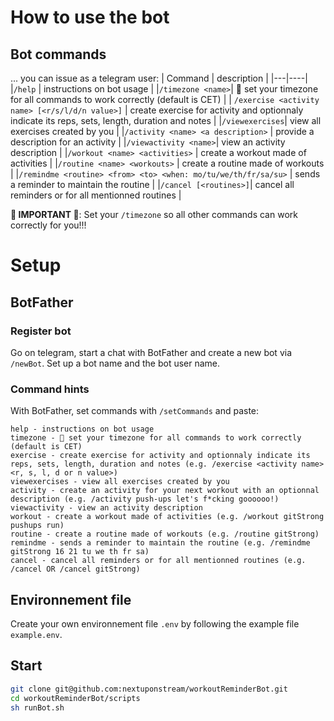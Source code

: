 # How to use the bot
## Bot commands
... you can issue as a telegram user:
| Command | description |
|---|----|
|`/help` | instructions on bot usage |
|`/timezone <name>`| 🔴 set your timezone for all commands to work correctly (default is CET) |
| `/exercise <activity name> [<r/s/l/d/n value>]` | create exercise for activity and optionnaly indicate its reps, sets, length, duration and notes |
|`/viewexercises`| view all exercises created by you |
|`/activity <name> <a description>` | provide a description for an activity |
|`/viewactivity <name>`| view an activity description |
|`/workout <name> <activities>` | create a workout made of activities |
|`/routine <name> <workouts>` | create a routine made of workouts |
|`/remindme <routine> <from> <to> <when: mo/tu/we/th/fr/sa/su>` | sends a reminder to maintain the routine |
|`/cancel [<routines>]`| cancel all reminders or for all mentionned routines |

**🔴 IMPORTANT 🔴**: Set your `/timezone` so all other commands can work correctly for you!!! 
# Setup
## BotFather
### Register bot
Go on telegram, start a chat with BotFather and create a new bot via `/newBot`. Set up a bot name and the bot user name.
### Command hints
With BotFather, set commands with `/setCommands` and paste:
```
help - instructions on bot usage
timezone - 🔴 set your timezone for all commands to work correctly (default is CET)
exercise - create exercise for activity and optionnaly indicate its reps, sets, length, duration and notes (e.g. /exercise <activity name> <r, s, l, d or n value>)
viewexercises - view all exercises created by you
activity - create an activity for your next workout with an optionnal description (e.g. /activity push-ups let's f*cking goooooo!)
viewactivity - view an activity description
workout - create a workout made of activities (e.g. /workout gitStrong pushups run)
routine - create a routine made of workouts (e.g. /routine gitStrong)
remindme - sends a reminder to maintain the routine (e.g. /remindme gitStrong 16 21 tu we th fr sa)
cancel - cancel all reminders or for all mentionned routines (e.g. /cancel OR /cancel gitStrong)
```
## Environnement file
Create your own environnement file `.env` by following the example file `example.env`.
## Start
```bash
git clone git@github.com:nextuponstream/workoutReminderBot.git
cd workoutReminderBot/scripts
sh runBot.sh
```